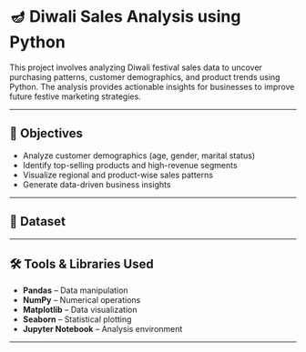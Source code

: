 # 🪔 Diwali Sales Analysis using Python

This project involves analyzing Diwali festival sales data to uncover purchasing patterns, customer demographics, and product trends using Python. The analysis provides actionable insights for businesses to improve future festive marketing strategies.

---

## 🧠 Objectives

- Analyze customer demographics (age, gender, marital status)
- Identify top-selling products and high-revenue segments
- Visualize regional and product-wise sales patterns
- Generate data-driven business insights

---

## 📁 <a >Dataset</a> 


---

## 🛠️ Tools & Libraries Used

- **Pandas** – Data manipulation
- **NumPy** – Numerical operations
- **Matplotlib** – Data visualization
- **Seaborn** – Statistical plotting
- **Jupyter Notebook** – Analysis environment

---
